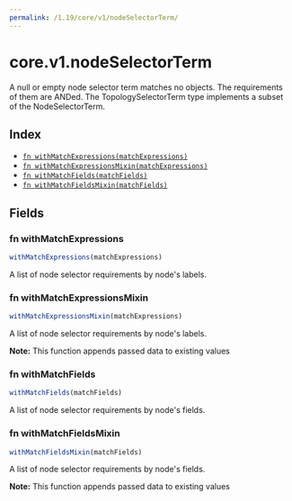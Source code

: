 ```yaml
---
permalink: /1.19/core/v1/nodeSelectorTerm/
---
```


# core.v1.nodeSelectorTerm

A null or empty node selector term matches no objects. The requirements of them are ANDed. The TopologySelectorTerm type implements a subset of the NodeSelectorTerm.

## Index

* [`fn withMatchExpressions(matchExpressions)`](#fn-withmatchexpressions)
* [`fn withMatchExpressionsMixin(matchExpressions)`](#fn-withmatchexpressionsmixin)
* [`fn withMatchFields(matchFields)`](#fn-withmatchfields)
* [`fn withMatchFieldsMixin(matchFields)`](#fn-withmatchfieldsmixin)

## Fields

### fn withMatchExpressions

```ts
withMatchExpressions(matchExpressions)
```

A list of node selector requirements by node's labels.

### fn withMatchExpressionsMixin

```ts
withMatchExpressionsMixin(matchExpressions)
```

A list of node selector requirements by node's labels.

**Note:** This function appends passed data to existing values

### fn withMatchFields

```ts
withMatchFields(matchFields)
```

A list of node selector requirements by node's fields.

### fn withMatchFieldsMixin

```ts
withMatchFieldsMixin(matchFields)
```

A list of node selector requirements by node's fields.

**Note:** This function appends passed data to existing values